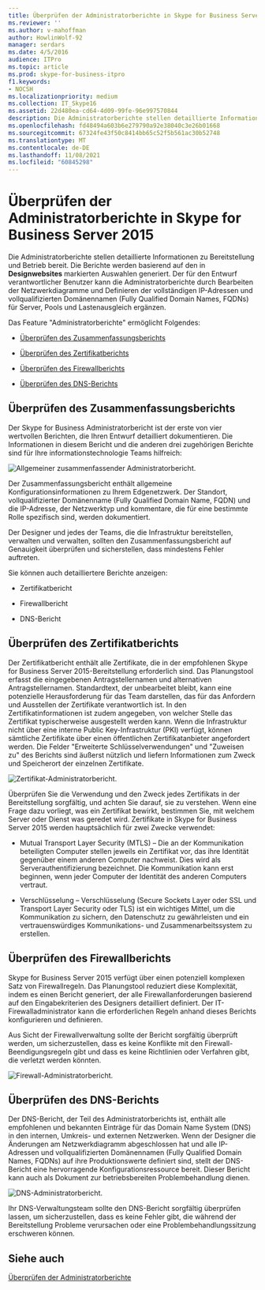 ```yaml
---
title: Überprüfen der Administratorberichte in Skype for Business Server 2015
ms.reviewer: ''
ms.author: v-mahoffman
author: HowlinWolf-92
manager: serdars
ms.date: 4/5/2016
audience: ITPro
ms.topic: article
ms.prod: skype-for-business-itpro
f1.keywords:
- NOCSH
ms.localizationpriority: medium
ms.collection: IT_Skype16
ms.assetid: 22d480ea-cd64-4d09-99fe-96e997570844
description: Die Administratorberichte stellen detaillierte Informationen zu Bereitstellung und Betrieb bereit. Die Berichte werden basierend auf den in "Designwebsites" markierten Auswahlen generiert. Der für den Entwurf verantwortlicher Benutzer kann die Administratorberichte durch Bearbeiten der Netzwerkdiagramme und Definieren der vollständigen IP-Adressen und vollqualifizierten Domänennamen (Fully Qualified Domain Names, FQDNs) für Server, Pools und Lastenausgleich ergänzen.
ms.openlocfilehash: fd48494a603b6e279790a92e38040c3e26b01668
ms.sourcegitcommit: 67324fe43f50c8414bb65c52f5b561ac30b52748
ms.translationtype: MT
ms.contentlocale: de-DE
ms.lasthandoff: 11/08/2021
ms.locfileid: "60845298"
---
```

# <a name="review-the-administrator-reports-in-skype-for-business-server-2015"></a>Überprüfen der Administratorberichte in Skype for Business Server 2015

Die Administratorberichte stellen detaillierte Informationen zu Bereitstellung und Betrieb bereit. Die Berichte werden basierend auf den in **Designwebsites** markierten Auswahlen generiert. Der für den Entwurf verantwortlicher Benutzer kann die Administratorberichte durch Bearbeiten der Netzwerkdiagramme und Definieren der vollständigen IP-Adressen und vollqualifizierten Domänennamen (Fully Qualified Domain Names, FQDNs) für Server, Pools und Lastenausgleich ergänzen.

Das Feature "Administratorberichte" ermöglicht Folgendes:

- [Überprüfen des Zusammenfassungsberichts](review-the-administrator-reports.md#Summary_report)

- [Überprüfen des Zertifikatberichts](review-the-administrator-reports.md#Certificates_Report)

- [Überprüfen des Firewallberichts](review-the-administrator-reports.md#Firewall_report)

- [Überprüfen des DNS-Berichts](review-the-administrator-reports.md#DNS_Report)

## <a name="review-the-summary-report"></a>Überprüfen des Zusammenfassungsberichts
<a name="Summary_report"> </a>

Der Skype for Business Administratorbericht ist der erste von vier wertvollen Berichten, die Ihren Entwurf detailliert dokumentieren. Die Informationen in diesem Bericht und die anderen drei zugehörigen Berichte sind für Ihre informationstechnologie Teams hilfreich:

![Allgemeiner zusammenfassender Administratorbericht.](../../media/General_Summary_Report_Admin_Report.png)

Der Zusammenfassungsbericht enthält allgemeine Konfigurationsinformationen zu Ihrem Edgenetzwerk. Der Standort, vollqualifizierter Domänenname (Fully Qualified Domain Name, FQDN) und die IP-Adresse, der Netzwerktyp und kommentare, die für eine bestimmte Rolle spezifisch sind, werden dokumentiert.

Der Designer und jedes der Teams, die die Infrastruktur bereitstellen, verwalten und verwalten, sollten den Zusammenfassungsbericht auf Genauigkeit überprüfen und sicherstellen, dass mindestens Fehler auftreten.

Sie können auch detailliertere Berichte anzeigen:

- Zertifikatbericht

- Firewallbericht

- DNS-Bericht

## <a name="review-the-certificates-report"></a>Überprüfen des Zertifikatberichts
<a name="Certificates_Report"> </a>

Der Zertifikatbericht enthält alle Zertifikate, die in der empfohlenen Skype for Business Server 2015-Bereitstellung erforderlich sind. Das Planungstool erfasst die eingegebenen Antragstellernamen und alternativen Antragstellernamen. Standardtext, der unbearbeitet bleibt, kann eine potenzielle Herausforderung für das Team darstellen, das für das Anfordern und Ausstellen der Zertifikate verantwortlich ist. In den Zertifikatinformationen ist zudem angegeben, von welcher Stelle das Zertifikat typischerweise ausgestellt werden kann. Wenn die Infrastruktur nicht über eine interne Public Key-Infrastruktur (PKI) verfügt, können sämtliche Zertifikate über einen öffentlichen Zertifikatanbieter angefordert werden. Die Felder "Erweiterte Schlüsselverwendungen" und "Zuweisen zu" des Berichts sind äußerst nützlich und liefern Informationen zum Zweck und Speicherort der einzelnen Zertifikate.

![Zertifikat-Administratorbericht.](../../media/Certificates_Report_Admin_Report.png)

Überprüfen Sie die Verwendung und den Zweck jedes Zertifikats in der Bereitstellung sorgfältig, und achten Sie darauf, sie zu verstehen. Wenn eine Frage dazu vorliegt, was ein Zertifikat bewirkt, bestimmen Sie, mit welchem Server oder Dienst was geredet wird. Zertifikate in Skype for Business Server 2015 werden hauptsächlich für zwei Zwecke verwendet:

- Mutual Transport Layer Security (MTLS) – Die an der Kommunikation beteiligten Computer stellen jeweils ein Zertifikat vor, das ihre Identität gegenüber einem anderen Computer nachweist. Dies wird als Serverauthentifizierung bezeichnet. Die Kommunikation kann erst beginnen, wenn jeder Computer der Identität des anderen Computers vertraut.

- Verschlüsselung – Verschlüsselung (Secure Sockets Layer oder SSL und Transport Layer Security oder TLS) ist ein wichtiges Mittel, um die Kommunikation zu sichern, den Datenschutz zu gewährleisten und ein vertrauenswürdiges Kommunikations- und Zusammenarbeitssystem zu erstellen.

## <a name="review-the-firewall-report"></a>Überprüfen des Firewallberichts
<a name="Firewall_report"> </a>

Skype for Business Server 2015 verfügt über einen potenziell komplexen Satz von Firewallregeln. Das Planungstool reduziert diese Komplexität, indem es einen Bericht generiert, der alle Firewallanforderungen basierend auf den Eingabekriterien des Designers detailliert definiert. Der IT-Firewalladministrator kann die erforderlichen Regeln anhand dieses Berichts konfigurieren und definieren.

Aus Sicht der Firewallverwaltung sollte der Bericht sorgfältig überprüft werden, um sicherzustellen, dass es keine Konflikte mit den Firewall-Beendigungsregeln gibt und dass es keine Richtlinien oder Verfahren gibt, die verletzt werden könnten.

![Firewall-Administratorbericht.](../../media/Firewall_Report_Admin_Report.png)

## <a name="review-the-dns-report"></a>Überprüfen des DNS-Berichts
<a name="DNS_Report"> </a>

Der DNS-Bericht, der Teil des Administratorberichts ist, enthält alle empfohlenen und bekannten Einträge für das Domain Name System (DNS) in den internen, Umkreis- und externen Netzwerken. Wenn der Designer die Änderungen am Netzwerkdiagramm abgeschlossen hat und alle IP-Adressen und vollqualifizierten Domänennamen (Fully Qualified Domain Names, FQDNs) auf ihre Produktionswerte definiert sind, stellt der DNS-Bericht eine hervorragende Konfigurationsressource bereit. Dieser Bericht kann auch als Dokument zur betriebsbereiten Problembehandlung dienen.

![DNS-Administratorbericht.](../../media/DNS_Report_Admin_Report.png)

Ihr DNS-Verwaltungsteam sollte den DNS-Bericht sorgfältig überprüfen lassen, um sicherzustellen, dass es keine Fehler gibt, die während der Bereitstellung Probleme verursachen oder eine Problembehandlungssitzung erschweren können.

## <a name="see-also"></a>Siehe auch
<a name="DNS_Report"> </a>

[Überprüfen der Administratorberichte](/previous-versions/office/lync-server-2013/lync-server-2013-reviewing-the-administrator-reports)